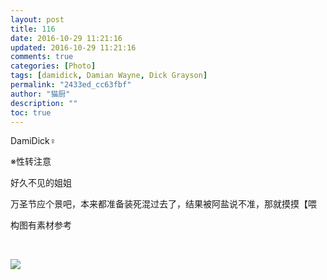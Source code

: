 ```yaml
---
layout: post
title: 116
date: 2016-10-29 11:21:16
updated: 2016-10-29 11:21:16
comments: true
categories: [Photo]
tags: [damidick, Damian Wayne, Dick Grayson]
permalink: "2433ed_cc63fbf"
author: "猫厨"
description: ""
toc: true
---
```


<p>DamiDick♀</p> 
<p>※性转注意</p> 
<p>好久不见的姐姐</p> 
<p>万圣节应个景吧，本来都准备装死混过去了，结果被阿盐说不准，那就摸摸【喂</p> 
<p>构图有素材参考</p> 
<p><br /></p>

![](/img/img_cVZNdzJtQk9JV2VPcmI5RlZOQlRnL0llRERCQnQ4RFFwWlo5RmxZSmdkY0lHd3BQVkdBZHZRPT0.jpg)